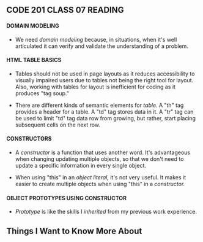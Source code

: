 ## **CODE 201 CLASS 07 READING**

#### **DOMAIN MODELING**

* We need *domain modeling* because, in situations, when it's well articulated it can verify and validate the understanding of a problem.

#### **HTML TABLE BASICS**

* Tables should not be used in page layouts as it reduces accessibility to visually impaired users due to tables not being the right tool for layout. Also, working with tables for layout is inefficient for coding as it produces "tag soup."

* There are different kinds of semantic elements for *table*. A "th" tag provides a header for a table. A "td" tag stores data in it.  A "tr" tag can be used to limit "td" tag data row from growing, but rather, start placing subsequent cells on the next row.

#### **CONSTRUCTORS**

* A *constructor* is a function that uses another word. It's advantageous when changing updating multiple objects, so that we don't need to update a specific information in every single object.

* When using "this" in an *object literal,* it's not very useful. It makes it easier to create multiple objects when using "this" in a *constructor.*

#### **OBJECT PROTOTYPES USING CONSTRUCTOR**

* *Prototype* is like the skills I *inherited* from my previous work experience.



## **Things I Want to Know More About**
